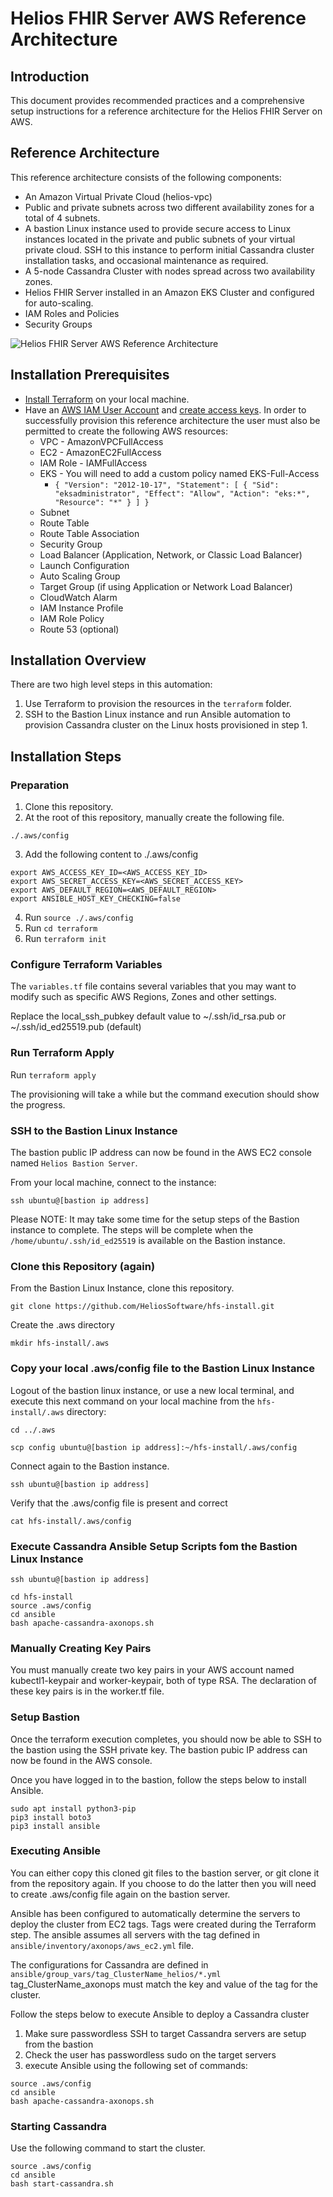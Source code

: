 # Helios FHIR Server AWS Reference Architecture

## Introduction
This document provides recommended practices and a comprehensive setup instructions for a reference architecture for the Helios FHIR Server on AWS.

## Reference Architecture
This reference architecture consists of the following components:
- An Amazon Virtual Private Cloud (helios-vpc)
- Public and private subnets across two different availability zones for a total of 4 subnets.
- A bastion Linux instance used to provide secure access to Linux instances located in the private and public subnets of your virtual private cloud.  SSH to this instance to perform initial Cassandra cluster installation tasks, and occasional maintenance as required.
- A 5-node Cassandra Cluster with nodes spread across two availability zones.
- Helios FHIR Server installed in an Amazon EKS Cluster and configured for auto-scaling.
- IAM Roles and Policies
- Security Groups

![Helios FHIR Server AWS Reference Architecture](hfs-aws.png)

## Installation Prerequisites

- [Install Terraform](https://developer.hashicorp.com/terraform/install) on your local machine.
- Have an [AWS IAM User Account](https://aws.amazon.com/iam) and [create access keys](https://docs.aws.amazon.com/IAM/latest/UserGuide/id_credentials_access-keys.html#Using_CreateAccessKey). In order to successfully provision this reference architecture the user must also be permitted to create the following AWS resources:
  - VPC - AmazonVPCFullAccess
  - EC2 - AmazonEC2FullAccess
  - IAM Role - IAMFullAccess
  - EKS - You will need to add a custom policy named EKS-Full-Access
    - `{
      "Version": "2012-10-17",
      "Statement": [
      {
      "Sid": "eksadministrator",
      "Effect": "Allow",
      "Action": "eks:*",
      "Resource": "*"
      }
      ]
      }`
  - Subnet
  - Route Table
  - Route Table Association
  - Security Group
  - Load Balancer (Application, Network, or Classic Load Balancer)
  - Launch Configuration
  - Auto Scaling Group
  - Target Group (if using Application or Network Load Balancer)
  - CloudWatch Alarm
  - IAM Instance Profile
  - IAM Role Policy
  - Route 53 (optional)


## Installation Overview
There are two high level steps in this automation:

1. Use Terraform to provision the resources in the `terraform` folder.
2. SSH to the Bastion Linux instance and run Ansible automation to provision Cassandra cluster on the Linux hosts provisioned in step 1.

## Installation Steps

### Preparation ###
1. Clone this repository.
2. At the root of this repository, manually create the following file.
```
./.aws/config
```
3. Add the following content to ./.aws/config
```
export AWS_ACCESS_KEY_ID=<AWS_ACCESS_KEY_ID>
export AWS_SECRET_ACCESS_KEY=<AWS_SECRET_ACCESS_KEY>
export AWS_DEFAULT_REGION=<AWS_DEFAULT_REGION>
export ANSIBLE_HOST_KEY_CHECKING=false
```
4. Run `source ./.aws/config`
5. Run `cd terraform`
6. Run `terraform init`

### Configure Terraform Variables ###

The `variables.tf` file contains several variables that you may want to modify such as specific AWS Regions, Zones and other settings.

Replace the local_ssh_pubkey default value to ~/.ssh/id_rsa.pub or ~/.ssh/id_ed25519.pub (default)

### Run Terraform Apply ###

Run `terraform apply`

The provisioning will take a while but the command execution should show the progress.

### SSH to the Bastion Linux Instance ###

The bastion public IP address can now be found in the AWS EC2 console named `Helios Bastion Server`.

From your local machine, connect to the instance:

`ssh ubuntu@[bastion ip address]`

Please NOTE:  It may take some time for the setup steps of the Bastion instance to complete.  The steps will be complete when the `/home/ubuntu/.ssh/id_ed25519` is available on the Bastion instance. 

### Clone this Repository (again) ###

From the Bastion Linux Instance, clone this repository.

`git clone https://github.com/HeliosSoftware/hfs-install.git`

Create the .aws directory 

`mkdir hfs-install/.aws`

### Copy your local .aws/config file to the Bastion Linux Instance ###

Logout of the bastion linux instance, or use a new local terminal, and execute this next command on your local machine from the `hfs-install/.aws` directory:

`cd ../.aws`

`scp config ubuntu@[bastion ip address]:~/hfs-install/.aws/config`

Connect again to the Bastion instance.

`ssh ubuntu@[bastion ip address]`

Verify that the .aws/config file is present and correct

`cat hfs-install/.aws/config`

### Execute Cassandra Ansible Setup Scripts fom the Bastion Linux Instance ###

`ssh ubuntu@[bastion ip address]`

```
cd hfs-install
source .aws/config
cd ansible
bash apache-cassandra-axonops.sh
```

### Manually Creating Key Pairs ###
You must manually create two key pairs in your AWS account named kubectl1-keypair and worker-keypair, both of type RSA. The declaration of these key pairs is in the worker.tf file.

### Setup Bastion ###
Once the terraform execution completes, you should now be able to SSH to the bastion using the SSH private key. The bastion pubic IP address can now be found in the AWS console.

Once you have logged in to the bastion, follow the steps below to install Ansible.

```
sudo apt install python3-pip
pip3 install boto3
pip3 install ansible
```


### Executing Ansible ###
You can either copy this cloned git files to the bastion server, or git clone it from the repository again. If you choose to do the latter then you will need to create .aws/config file again on the bastion server.

Ansible has been configured to automatically determine the servers to deploy the cluster from EC2 tags. Tags were created during the Terraform step. The ansible assumes all servers with the tag defined in `ansible/inventory/axonops/aws_ec2.yml` file.

The configurations for Cassandra are defined in `ansible/group_vars/tag_ClusterName_helios/*.yml`
tag_ClusterName_axonops must match the key and value of the tag for the cluster.


Follow the steps below to execute Ansible to deploy a Cassandra cluster

1. Make sure passwordless SSH to target Cassandra servers are setup from the bastion
2. Check the user has passwordless sudo on the target servers
3. execute Ansible using the following set of commands:
```
source .aws/config
cd ansible
bash apache-cassandra-axonops.sh
```



### Starting Cassandra ###
Use the following command to start the cluster.
```
source .aws/config
cd ansible
bash start-cassandra.sh
```
